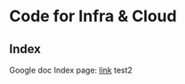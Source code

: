 # Code for Infra & Cloud

## Index
Google doc Index page: [link](https://docs.google.com/document/d/11eB_Nn6hbAIzmPZbQq3qikNAq9rTDw79tsIYE3mMJ3I/edit?usp=sharing)
test2
